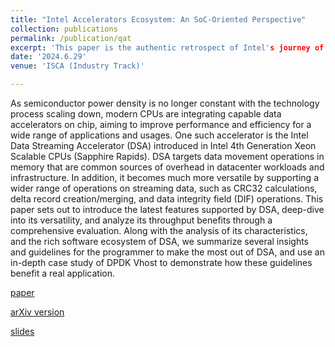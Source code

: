 ```yaml
---
title: "Intel Accelerators Ecosystem: An SoC-Oriented Perspective"
collection: publications
permalink: /publication/qat
excerpt: 'This paper is the authentic retrospect of Intel's journey of building SoC-level features and software ecosystems for accelerators, and integrating various data accelerators into the modern Xeon CPU chips. [paper](https://ieeexplore.ieee.org/document/10609705) [slides](https://YifanYuan3.github.io/files/isca2024industry.pptx)'
date: '2024.6.29'
venue: 'ISCA (Industry Track)'

---
```


As semiconductor power density is no longer constant with the technology process scaling down, modern CPUs are integrating capable data accelerators on chip, aiming to improve performance and efficiency for a wide range of applications and usages. One such accelerator is the Intel Data Streaming Accelerator (DSA) introduced in Intel 4th Generation Xeon Scalable CPUs (Sapphire Rapids). DSA targets data movement operations in memory that are common sources of overhead in datacenter workloads and infrastructure. In addition, it becomes much more versatile by supporting a wider range of operations on streaming data, such as CRC32 calculations, delta record creation/merging, and data integrity field (DIF) operations. This paper sets out to introduce the latest features supported by DSA, deep-dive into its versatility, and analyze its throughput benefits through a comprehensive evaluation. Along with the analysis of its characteristics, and the rich software ecosystem of DSA, we summarize several insights and guidelines for the programmer to make the most out of DSA, and use an in-depth case study of DPDK Vhost to demonstrate how these guidelines benefit a real application.

[paper](https://dl.acm.org/doi/abs/10.1145/3620665.3640401)

[arXiv version](https://arxiv.org/abs/2305.02480)

[slides](https://YifanYuan3.github.io/files/dsa-asplos24.pptx)

